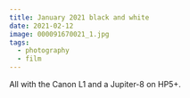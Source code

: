 ```yaml
---
title: January 2021 black and white 
date: 2021-02-12
image: 000091670021_1.jpg
tags:
  - photography
  - film
---
```


All with the <nuxt-link to="/posts/canon-L1-review">Canon L1</nuxt-link> and a Jupiter-8 on HP5+.


<v-img src="000091670021_1.jpg" alt="bar" :dirp="dir"></v-img>
<v-img src="000091680005.jpg" alt="bar" :dirp="dir"></v-img>
<v-img src="000091660009.jpg" alt="bar" :dirp="dir"></v-img>
<v-img src="000091680021.jpg" alt="bar" :dirp="dir"></v-img>
<v-img src="000091660019.jpg" alt="bar" :dirp="dir"></v-img>
<v-img src="000091670003.jpg" alt="bar" :dirp="dir"></v-img>
<v-img src="000091670017.jpg" alt="bar" :dirp="dir"></v-img>
<v-img src="000091680016_1.jpg" alt="bar" :dirp="dir"></v-img>
<v-img src="000091670015.jpg" alt="bar" :dirp="dir"></v-img>
<v-img src="000091670018.jpg" alt="bar" :dirp="dir"></v-img>
<v-img src="000091670019.jpg" alt="bar" :dirp="dir"></v-img>
<v-img src="000091670022.jpg" alt="bar" :dirp="dir"></v-img>
<v-img src="000091680006.jpg" alt="bar" :dirp="dir"></v-img>
<v-img src="000091680031.jpg" alt="bar" :dirp="dir"></v-img>
